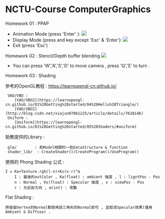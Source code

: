 # NCTU-Course  ComputerGraphics
Homework 01 : PPAP
* Animation Mode (press 'Enter' ):
![](https://github.com/ric113/NCTU-Course---Computer-Graphics/blob/master/OpenGL_HW01/Animation.png)
* Display Mode (press and key except 'Esc' & 'Enter'):
![](https://github.com/ric113/NCTU-Course---Computer-Graphics/blob/master/OpenGL_HW01/DIsplay.png)
* Exit (press 'Esc')

Homework 02 : Stencil/Depth buffer blending
![](https://github.com/ric113/NCTU-Course---Computer-Graphics/blob/master/OPENGL_HW02/Scene.png)
* You can press 'W','A','S','D' to move camera , press 'Q','E' to turn .

Homework 03 : Shading

參考的OpenGL教程 :
	https://learnopengl-cn.github.io/

	 VAO/VBO :
		[VAO/VBO2](https://learnopengl-cn.github.io/01%20Getting%20started/04%20Hello%20Triangle/)
		[VAO/VBO2](http://blog.csdn.net/xiajun07061225/article/details/7628146)
	 Uniform :
		[Uniform](https://learnopengl-cn.github.io/01%20Getting%20started/05%20Shaders/#uniform)

助教提供的Library :
	
	 glm/		 : 和Model相關的一些DataStructure & function
	 shader_lib/  : CreateShader()/CreateProgram()/UseProgram()

使用的 Phong Shading 公式 :
	 
	I = Ka+Texture.rgb(l⋅n)+Ks(v⋅r)^α
		I : 最後的outColor , Ka(float) : ambient 強度 , l : ligntPos - Pos
	 	n : Normal , Ks(float) : Specular 強度 , v : viewPos - Pos
	 	r : 光反射方向 , α(int) : 常數

Flat Shading :
	
	將每個Vertex的Normal都使用該三角形的Normal即可 , 並取消Specular效果(僅用Ambient & Diffuse) .

